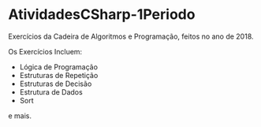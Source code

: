 # AtividadesCSharp-1Periodo
Exercícios da Cadeira de Algoritmos e Programação, feitos no ano de 2018.

Os Exercícios Incluem:

- Lógica de Programação
- Estruturas de Repetição
- Estruturas de Decisão
- Estrutura de Dados
- Sort
 
e mais.

